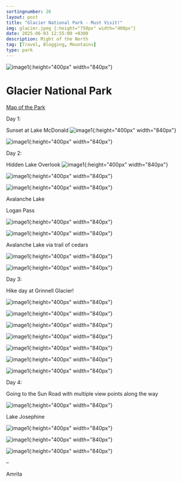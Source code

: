 ```yaml
---
sortingnumber: 26
layout: post
title: "Glacier National Park - Must Visit!"
img: glacier.jpeg {:height="750px" width="400px"}
date: 2025-06-03 12:55:00 +0300
description: Might of the North
tag: [Travel, Blogging, Mountains]
type: park
---
```




![image1]({{site.baseurl}}/assets/img/GlacierNP/1.jpg){:height="400px" width="840px"}




# Glacier National Park

[Map of the Park](https://www.nps.gov/glac/planyourvisit/maps.htm)


Day 1:

Sunset at Lake McDonald 
![image1]({{site.baseurl}}/assets/img/GlacierNP/lake1.jpg){:height="400px" width="840px"}

![image1]({{site.baseurl}}/assets/img/GlacierNP/lake2.jpg){:height="400px" width="840px"}


Day 2: 

Hidden Lake Overlook
![image1]({{site.baseurl}}/assets/img/GlacierNP/A.jpeg){:height="400px" width="840px"}

![image1]({{site.baseurl}}/assets/img/GlacierNP/hidden1.jpeg){:height="400px" width="840px"}


![image1]({{site.baseurl}}/assets/img/GlacierNP/hidden.jpeg){:height="400px" width="840px"}


Avalanche Lake



Logan Pass

![image1]({{site.baseurl}}/assets/img/GlacierNP/drive.jpg){:height="400px" width="840px"}


![image1]({{site.baseurl}}/assets/img/GlacierNP/drive1.jpeg){:height="400px" width="840px"}


Avalanche Lake via trail of cedars

![image1]({{site.baseurl}}/assets/img/GlacierNP/Avlake.jpg){:height="400px" width="840px"}


![image1]({{site.baseurl}}/assets/img/GlacierNP/9.jpg){:height="400px" width="840px"}

Day 3:

Hike day at Grinnell Glacier!

![image1]({{site.baseurl}}/assets/img/GlacierNP/10.jpg){:height="400px" width="840px"}

![image1]({{site.baseurl}}/assets/img/GlacierNP/11.jpg){:height="400px" width="840px"}

![image1]({{site.baseurl}}/assets/img/GlacierNP/12.jpg){:height="400px" width="840px"}

![image1]({{site.baseurl}}/assets/img/GlacierNP/13.jpg){:height="400px" width="840px"}

![image1]({{site.baseurl}}/assets/img/GlacierNP/14.jpg){:height="400px" width="840px"}

![image1]({{site.baseurl}}/assets/img/GlacierNP/grin5.jpg){:height="400px" width="840px"}

![image1]({{site.baseurl}}/assets/img/GlacierNP/G1.jpg){:height="400px" width="840px"}


Day 4:

Going to the Sun Road with multiple view points along the way


![image1]({{site.baseurl}}/assets/img/GlacierNP/falls.jpeg){:height="400px" width="840px"}

Lake Josephine

![image1]({{site.baseurl}}/assets/img/GlacierNP/lakeJ.jpeg){:height="400px" width="840px"}


![image1]({{site.baseurl}}/assets/img/GlacierNP/mcD.jpeg){:height="400px" width="840px"}


![image1]({{site.baseurl}}/assets/img/GlacierNP/huck.jpeg){:height="400px" width="840px"}


–

Amrita
